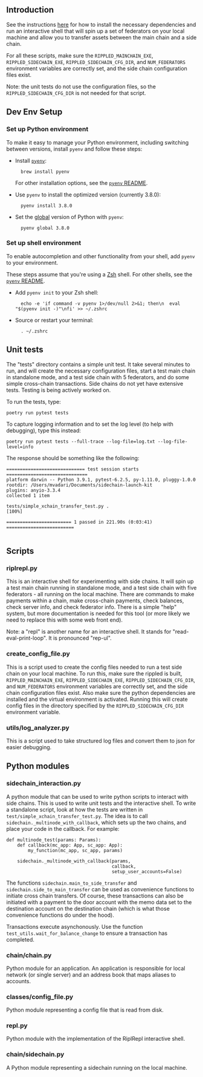 ## Introduction

See the instructions [here](README.md) for how to install the necessary dependencies and run an interactive shell that will spin up a set of federators on your local machine and allow you to transfer assets between the main chain and a side chain.

For all these scripts, make sure the `RIPPLED_MAINCHAIN_EXE`, `RIPPLED_SIDECHAIN_EXE`, `RIPPLED_SIDECHAIN_CFG_DIR`, and `NUM_FEDERATORS` environment variables are correctly set, and the side chain configuration files exist.

Note: the unit tests do not use the configuration files, so the `RIPPLED_SIDECHAIN_CFG_DIR` is not needed for that script.

## Dev Env Setup

### Set up Python environment

To make it easy to manage your Python environment, including switching between versions, install `pyenv` and follow these steps:

* Install [`pyenv`](https://github.com/pyenv/pyenv):

        brew install pyenv

    For other installation options, see the [`pyenv` README](https://github.com/pyenv/pyenv#installation).

* Use `pyenv` to install the optimized version (currently 3.8.0):

        pyenv install 3.8.0

* Set the [global](https://github.com/pyenv/pyenv/blob/master/COMMANDS.md#pyenv-global) version of Python with `pyenv`:

        pyenv global 3.8.0

### Set up shell environment

To enable autocompletion and other functionality from your shell, add `pyenv` to your environment.

These steps assume that you're using a [Zsh](http://zsh.sourceforge.net/) shell. For other shells, see the [`pyenv` README](https://github.com/pyenv/pyenv#basic-github-checkout).

* Add `pyenv init` to your Zsh shell:

        echo -e 'if command -v pyenv 1>/dev/null 2>&1; then\n  eval "$(pyenv init -)"\nfi' >> ~/.zshrc

* Source or restart your terminal:

        . ~/.zshrc

## Unit tests

The "tests" directory contains a simple unit test. It take several minutes to run, and will create the necessary configuration files, start a test main chain in standalone mode, and a test side chain with 5 federators, and do some simple cross-chain transactions. Side chains do not yet have extensive tests. Testing is being actively worked on.

To run the tests, type:
```
poetry run pytest tests
```

To capture logging information and to set the log level (to help with debugging), type this instead:
```
poetry run pytest tests --full-trace --log-file=log.txt --log-file-level=info
```

The response should be something like the following:
```
============================= test session starts ==============================
platform darwin -- Python 3.9.1, pytest-6.2.5, py-1.11.0, pluggy-1.0.0
rootdir: /Users/mvadari/Documents/sidechain-launch-kit
plugins: anyio-3.3.4
collected 1 item

tests/simple_xchain_transfer_test.py .                              [100%]

======================== 1 passed in 221.90s (0:03:41) =========================


```

## Scripts
### riplrepl.py

This is an interactive shell for experimenting with side chains. It will spin up a test main chain running in standalone mode, and a test side chain with five federators - all running on the local machine. There are commands to make payments within a chain, make cross-chain payments, check balances, check server info, and check federator info. There is a simple "help" system, but more documentation is needed for this tool (or more likely we need to replace this with some web front end).

Note: a "repl" is another name for an interactive shell. It stands for "read-eval-print-loop". It is pronounced "rep-ul".

### create_config_file.py

This is a script used to create the config files needed to run a test side chain on your local machine. To run this, make sure the rippled is built, `RIPPLED_MAINCHAIN_EXE`, `RIPPLED_SIDECHAIN_EXE`, `RIPPLED_SIDECHAIN_CFG_DIR`, and `NUM_FEDERATORS` environment variables are correctly set, and the side chain configuration files exist. Also make sure the python dependencies are installed and the virtual environment is activated. Running this will create config files in the directory specified by the `RIPPLED_SIDECHAIN_CFG_DIR` environment variable.

### utils/log_analyzer.py

This is a script used to take structured log files and convert them to json for easier debugging.

## Python modules

### sidechain_interaction.py

A python module that can be used to write python scripts to interact with side chains. This is used to write unit tests and the interactive shell. To write a standalone script, look at how the tests are written in `test/simple_xchain_transfer_test.py`. The idea is to call `sidechain._multinode_with_callback`, which sets up the two chains, and place your code in the callback. For example:

```
def multinode_test(params: Params):
    def callback(mc_app: App, sc_app: App):
        my_function(mc_app, sc_app, params)

    sidechain._multinode_with_callback(params,
                                       callback,
                                       setup_user_accounts=False)
```

The functions `sidechain.main_to_side_transfer` and `sidechain.side_to_main_transfer` can be used as convenience functions to initiate cross chain transfers. Of course, these transactions can also be initiated with a payment to the door account with the memo data set to the destination account on the destination chain (which is what those convenience functions do under the hood).

Transactions execute asynchonously. Use the function `test_utils.wait_for_balance_change` to ensure a transaction has completed.

### chain/chain.py

Python module for an application. An application is responsible for local network (or single server) and an address book that maps aliases to accounts.

### classes/config_file.py

Python module representing a config file that is read from disk.

### repl.py

Python module with the implementation of the RiplRepl interactive shell.

### chain/sidechain.py

A Python module representing a sidechain running on the local machine.
